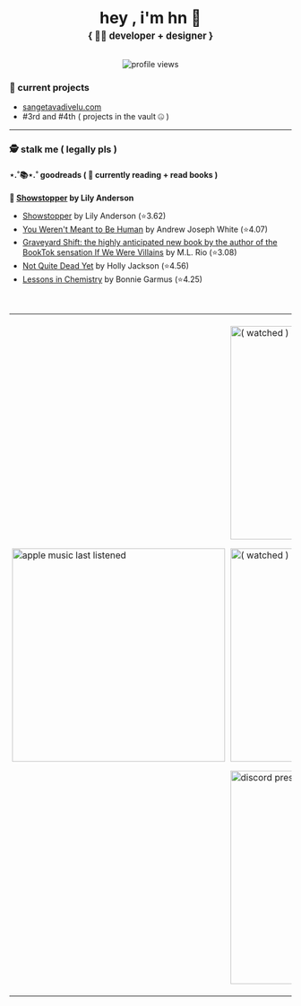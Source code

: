 <div align="center">
<h1 style="margin-top: 0px; margin-bottom: 0px;">hey , i'm hn 👋</h1>
<p style="margin-top: 5px; font-size: 1.2em; font-weight: bold;">{ 🧑‍💻 developer + designer }</p>
<img src="https://komarev.com/ghpvc/?username=hnitch&style=flat-square" alt="profile views" style="margin-top: 15px;"/>
</div>

### 📂 current projects

<ul>
  <li><a href="https://sangetavadivelu.com" target="_blank" rel="noopener noreferrer">sangetavadivelu.com</a></li>
  <li>#3rd and #4th ( projects in the vault 🤐 )</li>
</ul>
<hr>

### 🕵️ stalk me ( legally pls )
  #### ⋆.˚📚⋆.˚ goodreads ( 📖 **currently reading** + read books )

<!-- CURRENTLY-READING-LIST:START -->
**📖 [Showstopper](https://www.goodreads.com/review/show/7321135159?utm_medium=api&utm_source=rss) by Lily  Anderson**
<!-- CURRENTLY-READING-LIST:END -->
<!-- GOODREADS-LIST:START -->
- [Showstopper](https://www.goodreads.com/review/show/7321135159?utm_medium=api&utm_source=rss) by Lily  Anderson (⭐️3.62)
- [You Weren&apos;t Meant to Be Human](https://www.goodreads.com/review/show/7994800611?utm_medium=api&utm_source=rss) by Andrew Joseph White (⭐️4.07)
- [Graveyard Shift: the highly anticipated new book by the author of the BookTok sensation If We Were Villains](https://www.goodreads.com/review/show/7945415962?utm_medium=api&utm_source=rss) by M.L. Rio (⭐️3.08)
- [Not Quite Dead Yet](https://www.goodreads.com/review/show/6945678900?utm_medium=api&utm_source=rss) by Holly  Jackson (⭐️4.56)
- [Lessons in Chemistry](https://www.goodreads.com/review/show/7870668798?utm_medium=api&utm_source=rss) by Bonnie Garmus (⭐️4.25)
<!-- GOODREADS-LIST:END -->

<br />
<div align="center">
  <table border="0" cellpadding="0" cellspacing="0">
    <tr valign="middle">
      
  <td style="padding: 5px;">
        <img width="380" src="https://music-profile.rayriffy.com/theme/dark.svg?uid=000568.fa0178bfed7a4356a5b20a996b4824a4.1200" alt="apple music last listened">
      </td>
      
  <td style="padding: 5px;">
        <div>
          <p>
            <a style="text-decoration: none;" href="https://letterboxd.com/hnitch/" target="_blank" rel="noopener noreferrer">
              <img width="380" src="https://letterboxd-badge.vercel.app/hnitch/svg" alt="( watched ) letterboxd last watched film">
            </a>
          </p>
          
  <p>
            <a style="text-decoration: none;" href="https://letterboxd.com/hnitch/" target="_blank" rel="noopener noreferrer">
              <img width="380" src="https://letterboxd-badge.vercel.app/hnitch/svg?index=1" alt="( watched ) letterboxd film #2">
            </a>
          </p>
          
  <p>
            <a href="https://discord.com/users/690729789702537336" target="_blank" rel="noopener noreferrer">
              <img width="380" src="https://lanyard.cnrad.dev/api/690729789702537336?theme=dark&bg=00000000&borderRadius=8px" alt="discord presence pane">
            </a>
          </p>
        </div>
      </td>
      
  </tr>
  </table>
</div>